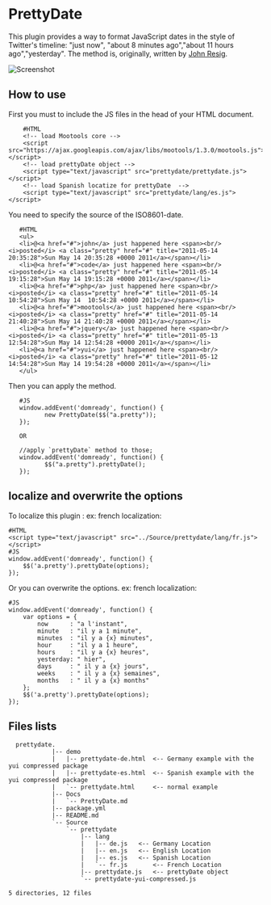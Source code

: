 PrettyDate
==========

This plugin provides a way to format JavaScript dates in the style of Twitter's timeline: 
"just now", "about 8 minutes ago","about 11 hours ago","yesterday". 
The method is, originally, written by [John Resig](http://ejohn.org/blog/javascript-pretty-date/).

![Screenshot](http://farm4.static.flickr.com/3229/5721430624_80ab38a116.jpg)

How to use
----------

First you must to include the JS files in the head of your HTML document.

        #HTML
        <!-- load Mootools core -->
        <script src="https://ajax.googleapis.com/ajax/libs/mootools/1.3.0/mootools.js"></script>
        <!-- load prettyDate object -->
        <script type="text/javascript" src="prettydate/prettydate.js"></script>
        <!-- load Spanish locatize for prettyDate  -->
		<script type="text/javascript" src="prettydate/lang/es.js"></script>

You need to specify the source of the ISO8601-date.

       #HTML
       <ul>
       <li>@<a href="#">john</a> just happened here <span><br/><i>posted</i> <a class="pretty" href="#" title="2011-05-14 20:35:28">Sun May 14 20:35:28 +0000 2011</a></span></li>
       <li>@<a href="#">code</a> just happened here <span><br/><i>posted</i> <a class="pretty" href="#" title="2011-05-14 19:15:28">Sun May 14 19:15:28 +0000 2011</a></span></li>
       <li>@<a href="#">php</a> just happened here <span><br/><i>posted</i> <a class="pretty" href="#" title="2011-05-14 10:54:28">Sun May 14  10:54:28 +0000 2011</a></span></li>
       <li>@<a href="#">mootools</a> just happened here <span><br/><i>posted</i> <a class="pretty" href="#" title="2011-05-14 21:40:28">Sun May 14 21:40:28 +0000 2011</a></span></li>
       <li>@<a href="#">jquery</a> just happened here <span><br/><i>posted</i> <a class="pretty" href="#" title="2011-05-13 12:54:28">Sun May 14 12:54:28 +0000 2011</a></span></li>
       <li>@<a href="#">yui</a> just happened here <span><br/><i>posted</i> <a class="pretty" href="#" title="2011-05-12 14:54:28">Sun May 14 19:54:28 +0000 2011</a></span></li>
       </ul>

Then you can apply the method.

       #JS
       window.addEvent('domready', function() {
              new PrettyDate($$("a.pretty"));
       });

       OR

       //apply `prettyDate` method to those;
       window.addEvent('domready', function() {
              $$("a.pretty").prettyDate(); 
       });       


localize and overwrite the options
--------------------------------------------

To localize this plugin :
ex: french localization:

	#HTML
	<script type="text/javascript" src="../Source/prettydate/lang/fr.js"></script>
	#JS 
	window.addEvent('domready', function() {
		$$('a.pretty').prettyDate(options); 
	});

Or you can overwrite the options. ex: french localization:

	#JS 
	window.addEvent('domready', function() {
		var options = {
			now      : "a l'instant",
			minute   : "il y a 1 minute",
			minutes  : "il y a {x} minutes",
			hour     : "il y a 1 heure",
			hours    : "il y a {x} heures",
			yesterday: " hier",
			days     : " il y a {x} jours",
			weeks    : " il y a {x} semaines",
			months   : " il y a {x} months"
		};
		$$('a.pretty').prettyDate(options); 
	});

Files lists
-------------------------------------------------------------
	  prettydate.
				|-- demo
				|   |-- prettydate-de.html 	<-- Germany example with the yui compressed package
				|   |-- prettydate-es.html 	<-- Spanish example with the yui compressed package
				|   `-- prettydate.html  	<-- normal example 
				|-- Docs
				|   `-- PrettyDate.md
				|-- package.yml
				|-- README.md
				`-- Source
					`-- prettydate
						|-- lang
						|   |-- de.js	<-- Germany Location
						|   |-- en.js	<-- English Location
						|   |-- es.js	<-- Spanish Location
						|   `-- fr.js		<-- French Location
						|-- prettydate.js	<-- prettyDate object
						`-- prettydate-yui-compressed.js

	5 directories, 12 files
